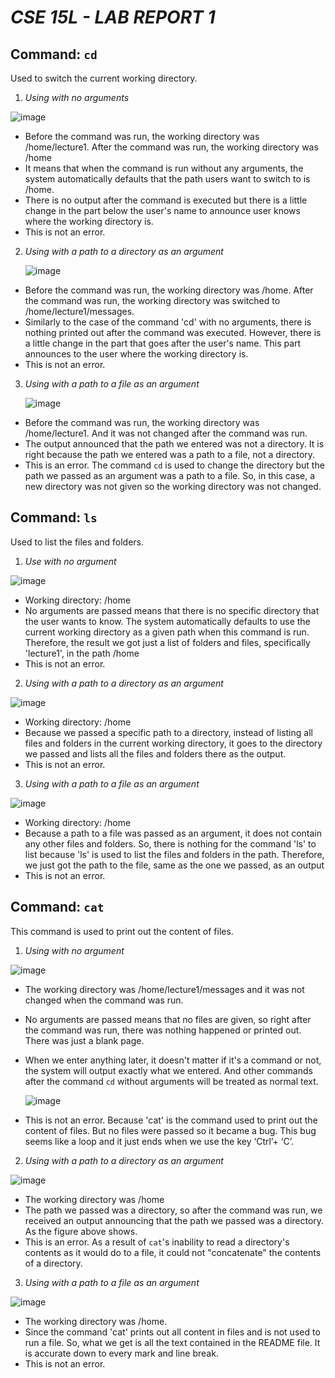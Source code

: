 **_CSE 15L - LAB REPORT 1_**
======================

Command: `cd`
------------

Used to switch the current working directory.

1) _Using with no arguments_

  ![image](https://github.com/maynhile13105/cse15l-lab-reports/assets/146885739/72b49eb7-b0bc-4ad1-9b60-fdffe1658fe4)
- Before the command was run, the working directory was /home/lecture1. After the command was run, the working directory  was /home
- It means that when the command is run without any arguments, the system automatically defaults that the path users want to switch to is /home.
- There is no output after the command is executed but there is a little change in the part below the user's name to announce user knows where the working directory is.
- This is not an error.

2) _Using with a path to a directory as an argument_
   
   ![image](https://github.com/maynhile13105/cse15l-lab-reports/assets/146885739/b9c04828-aebf-44cd-9708-9d567998a03a)
- Before the command was run, the working directory was /home. After the command was run, the working directory was switched to /home/lecture1/messages.
- Similarly to the case of the command 'cd' with no arguments, there is nothing printed out after the command was executed. However, there is a little change in the part that goes after the user's name. 
This part announces to the user where the working directory is.
- This is not an error.

3) _Using with a path to a file as an argument_

   ![image](https://github.com/maynhile13105/cse15l-lab-reports/assets/146885739/a8398b21-fd6c-4955-94d3-2456a1d04a52)
   
- Before the command was run, the working directory was /home/lecture1. And it was not changed after the command was run.
- The output announced that the path we entered was not a directory. It is right because the path we entered was a path to a file, not a directory.
- This is an error. The command `cd` is used to change the directory but the path we passed as an argument was a path to a file. 
So, in this case, a new directory was not given so the working directory was not changed.


Command: `ls`
-------------

Used to list the files and folders.

1) _Use with no argument_

![image](https://github.com/maynhile13105/cse15l-lab-reports/assets/146885739/3eee7049-9415-49db-85be-32116eb26457)
- Working directory: /home
- No arguments are passed means that there is no specific directory that the user wants to know. The system automatically defaults to use the current working directory as a given path when this command is run. Therefore, the result we got just a list of folders and files, specifically 'lecture1', in the path /home 
- This is not an error.
  
2) _Using with a path to a directory as an argument_

![image](https://github.com/maynhile13105/cse15l-lab-reports/assets/146885739/4ae1ae42-d0c3-473e-9937-948ed9c1976b)
- Working directory: /home
- Because we passed a specific path to a directory, instead of listing all files and folders in the current working directory, it goes to the directory we passed and lists all the files and folders there as the output.
- This is not an error.

3) _Using with a path to a file as an argument_

![image](https://github.com/maynhile13105/cse15l-lab-reports/assets/146885739/1ea70574-de92-4363-be9e-0e6e558f5398)
- Working directory: /home
- Because a path to a file was passed as an argument, it does not contain any other files and folders. So, there is nothing for the command 'ls' to list because 'ls' is used to list the files and folders in the path. Therefore, we just got the path to the file, same as the one we passed, as an output
- This is not an error.

Command: `cat`
-------------
This command is used to print out the content of files. 
1) _Using with no argument_

  ![image](https://github.com/maynhile13105/cse15l-lab-reports/assets/146885739/1b737300-e61c-4276-ada4-a218038487e0)

- The working directory was /home/lecture1/messages and it was not changed when the command was run.
- No arguments are passed means that no files are given, so right after the command was run, there was nothing happened or printed out. There was just a blank page.
- When we enter anything later, it doesn't matter if it's a command or not, the system will output exactly what we entered. And other commands after the command `cd` without arguments will be treated as normal text.
  
  ![image](https://github.com/maynhile13105/cse15l-lab-reports/assets/146885739/513434ed-fa62-408d-8495-3c7a671ee7f6)
- This is not an error. Because 'cat' is the command used to print out the content of files. But no files were passed so it became a bug. This bug seems like a loop and it just ends when we use the key ‘Ctrl’+ ‘C’.

2) _Using with a path to a directory as an argument_

  ![image](https://github.com/maynhile13105/cse15l-lab-reports/assets/146885739/83995680-6e3b-4174-a019-40137ab2fcac)
- The working directory was /home
- The path we passed was a directory, so after the command was run, we received an output announcing that the path we passed was a directory. As the figure above shows.
- This is an error.  As a result of `cat`'s inability to read a directory's contents as it would do to a file, it could not "concatenate" the contents of a directory. 

3) _Using with a path to a file as an argument_

  ![image](https://github.com/maynhile13105/cse15l-lab-reports/assets/146885739/48ffbe71-ed9c-4638-8494-7dce6ce7d877)
- The working directory was /home.
- Since the command 'cat' prints out all content in files and is not used to run a file. So, what we get is all the text contained in the README file. It is accurate down to every mark and line break. 
- This is not an error.
     




